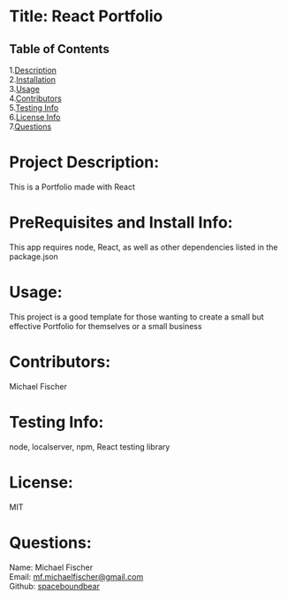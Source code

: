 # Title: React Portfolio

## Table of Contents

1.[Description](#description)</br> 2.[Installation](#installation)</br> 3.[Usage](#usage)</br> 4.[Contributors](#contributors)</br> 5.[Testing Info](#testing)</br> 6.[License Info](#license)</br> 7.[Questions](#questions)</br>

# <span id="desc"></span>

# Project Description:

This is a Portfolio made with React

# <span id="installation"></span>

# PreRequisites and Install Info:

This app requires node, React, as well as other dependencies listed in the package.json

# <span id="usage"></span>

# Usage:

This project is a good template for those wanting to create a small but effective Portfolio for themselves or a small business

# <span id="contributors"></span>

# Contributors:

Michael Fischer

# <span id="testing"></span>

# Testing Info:

node, localserver, npm, React testing library

# <span id="license"></span>

# License:

MIT

# <span id="questions"></span>

# Questions:

Name: Michael Fischer  
 Email: mf.michaelfischer@gmail.com  
 Github: [spaceboundbear](www.github.com/spaceboundbear)  

